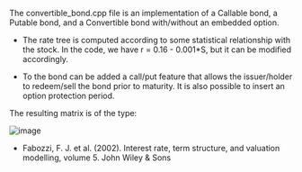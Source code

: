 The convertible_bond.cpp file is an implementation of a Callable bond, a Putable bond, and a Convertible bond with/without an embedded option.

- The rate tree is computed according to some statistical relationship with the stock. In the code, we have r = 0.16 - 0.001*S, but it can be modified accordingly.

- To the bond can be added a call/put feature that allows the issuer/holder to redeem/sell the bond prior to maturity. It is also possible to insert an option protection period.

The resulting matrix is of the type:

![image](https://github.com/MattiaPischedda/Project/assets/154690956/87d7b731-6006-4b06-8cbb-bd8966c3c9ae)



- Fabozzi, F. J. et al. (2002). Interest rate, term structure, and valuation modelling, volume 5. John Wiley &
Sons
